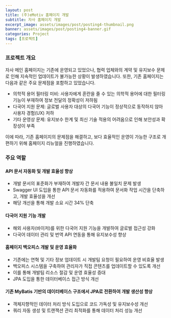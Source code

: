 ```yaml
---
layout: post
title: (주)eMotiv 홈페이지 개발
subtitle: 자사 홈페이지 개발
excerpt_image: assets/images/post/posting4-thumbnail.png
banner: assets/images/post/posting4-banner.gif
categories: Project
tags: [프로젝트]
---
```


### 프로젝트 개요
자사 메인 홈페이지는 기존에 운영되고 있었으나, 협력 업체와의 계약 및 유지보수 문제로 인해 지속적인 업데이트가 불가능한 상황이 발생하였습니다.
또한, 기존 홈페이지는 다음과 같은 주요 문제점을 포함하고 있었습니다.
- 의학적 용어 필터링 미비: 사용자에게 혼란을 줄 수 있는 의학적 용어에 대한 필터링 기능이 부재하여 정보 전달의 정확성이 저하됨
- 다국어 지원 문제: 글로벌 사용자 대상의 다국어 기능이 정상적으로 동작하지 않아 사용자 경험(UX) 저하
- 기타 운영상 문제: 유지보수 한계 및 최신 기술 적용의 어려움으로 인해 보안성과 확장성이 부족

이에 따라, 기존 홈페이지의 문제점을 해결하고, 보다 효율적인 운영이 가능한 구조로 개편하기 위해 홈페이지 리뉴얼을 진행하였습니다.

### 주요 역할
#### API 문서 자동화 및 개발 효율성 향상
- 개발 문서의 표준화가 부재하여 개발자 간 문서 내용 불일치 문제 발생
- Swagger UI 도입을 통한 API 문서 자동화를 적용하여 문서화 작업 시간을 단축하고, 개발 효율성을 개선
- 해당 개선을 통해 개발 소요 시간 34% 단축

#### 다국어 지원 기능 개발
- 해외 사용자(바이저)를 위한 다국어 지원 기능을 개발하여 글로벌 접근성 강화
- 다국어 데이터 관리 및 번역 API 연동을 통해 유지보수성 향상 

#### 홈페이지 백오피스 개발 및 운영 효율화
- 기존에는 연혁 및 기타 정보 업데이트 시 개발팀 요청이 필요하여 운영 비효율 발생
- 백오피스 시스템을 구축하여 관리자가 직접 콘텐츠를 업데이트할 수 있도록 개선
- 이를 통해 개발팀 리소스 절감 및 운영 효율성 증대
- JPA 도입을 통한 데이터베이스 접근 방식 개선

#### 기존 MyBatis 기반의 데이터베이스 구조에서 JPA로 전환하여 개발 생산성 향상
- 객체지향적인 데이터 처리 방식 도입으로 코드 가독성 및 유지보수성 개선
- 쿼리 자동 생성 및 트랜잭션 관리 최적화를 통해 데이터 처리 성능 개선
